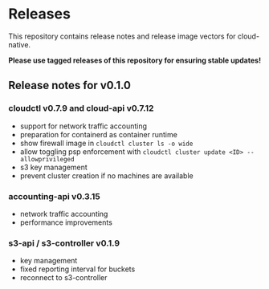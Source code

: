 # Releases

This repository contains release notes and release image vectors for cloud-native.

**Please use tagged releases of this repository for ensuring stable updates!**

## Release notes for v0.1.0

### cloudctl v0.7.9 and cloud-api v0.7.12

- support for network traffic accounting
- preparation for containerd as container runtime
- show firewall image in `cloudctl cluster ls -o wide`
- allow toggling psp enforcement with `cloudctl cluster update <ID> --allowprivileged`
- s3 key management
- prevent cluster creation if no machines are available

### accounting-api v0.3.15

- network traffic accounting
- performance improvements

### s3-api / s3-controller v0.1.9

- key management
- fixed reporting interval for buckets
- reconnect to s3-controller
